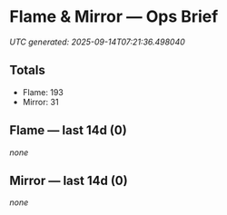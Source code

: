 # Flame & Mirror — Ops Brief
_UTC generated: 2025-09-14T07:21:36.498040_

## Totals
- Flame:  193
- Mirror: 31

## Flame — last 14d (0)
_none_

## Mirror — last 14d (0)
_none_